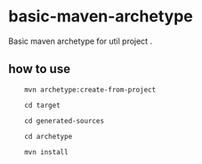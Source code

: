 # basic-maven-archetype
Basic maven archetype for util project .

## how to use


        mvn archetype:create-from-project
        
        cd target
        
        cd generated-sources
        
        cd archetype
        
        mvn install 

